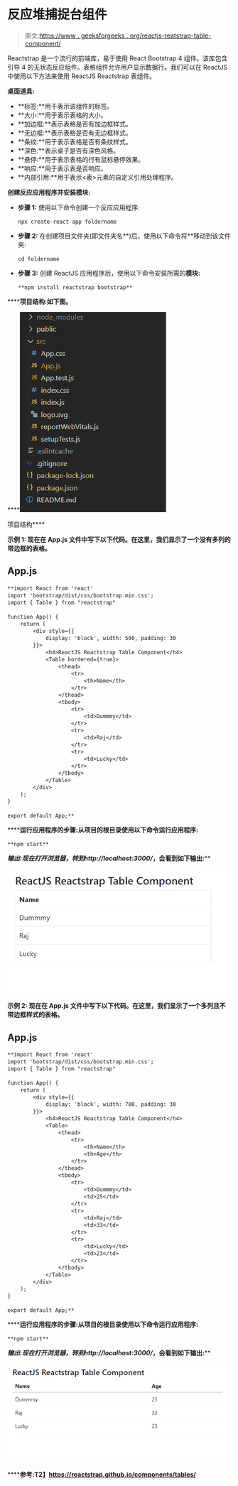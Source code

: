 # 反应堆捕捉台组件

> 原文:[https://www . geeksforgeeks . org/reactjs-reatstrap-table-component/](https://www.geeksforgeeks.org/reactjs-reactstrap-table-component/)

Reactstrap 是一个流行的前端库，易于使用 React Bootstrap 4 组件。该库包含引导 4 的无状态反应组件。表格组件允许用户显示数据行。我们可以在 ReactJS 中使用以下方法来使用 ReactJS Reactstrap 表组件。

**桌面道具:**

*   **标签:**用于表示该组件的标签。
*   **大小:**用于表示表格的大小。
*   **加边框:**表示表格是否有加边框样式。
*   **无边框:**表示表格是否有无边框样式。
*   **条纹:**用于表示表格是否有条纹样式。
*   **深色:**表示桌子是否有深色风格。
*   **悬停:**用于表示表格的行有鼠标悬停效果。
*   **响应:**用于表示表是否响应。
*   **内部引用:**用于表示<表>元素的自定义引用处理程序。

**创建反应应用程序并安装模块:**

*   **步骤 1:** 使用以下命令创建一个反应应用程序:

    ```
    npx create-react-app foldername
    ```

*   **步骤 2:** 在创建项目文件夹(即文件夹名**)后，使用以下命令将**移动到该文件夹:

    ```
    cd foldername
    ```

*   **步骤 3:** 创建 ReactJS 应用程序后，使用以下命令安装所需的****模块:****

    ```
    **npm install reactstrap bootstrap**
    ```

******项目结构:**如下图。****

****![](img/f04ae0d8b722a9fff0bd9bd138b29c23.png)

项目结构**** 

******示例 1:** 现在在 **App.js** 文件中写下以下代码。在这里，我们显示了一个没有多列的带边框的表格。****

## ****App.js****

```
**import React from 'react'
import 'bootstrap/dist/css/bootstrap.min.css';
import { Table } from "reactstrap"

function App() {
    return (
        <div style={{
            display: 'block', width: 500, padding: 30
        }}>
            <h4>ReactJS Reactstrap Table Component</h4>
            <Table bordered={true}>
                <thead>
                    <tr>
                        <th>Name</th>
                    </tr>
                </thead>
                <tbody>
                    <tr>
                        <td>Dummmy</td>
                    </tr>
                    <tr>
                        <td>Raj</td>
                    </tr>
                    <tr>
                        <td>Lucky</td>
                    </tr>
                </tbody>
            </Table>
        </div>
    );
}

export default App;**
```

******运行应用程序的步骤:**从项目的根目录使用以下命令运行应用程序:****

```
**npm start**
```

******输出:**现在打开浏览器，转到***http://localhost:3000/***，会看到如下输出:****

****![](img/f28f8861b5a81dbb81b1558897d3217a.png)****

******示例 2:** 现在在 **App.js** 文件中写下以下代码。在这里，我们显示了一个多列且不带边框样式的表格。****

## ****App.js****

```
**import React from 'react'
import 'bootstrap/dist/css/bootstrap.min.css';
import { Table } from "reactstrap"

function App() {
    return (
        <div style={{
            display: 'block', width: 700, padding: 30
        }}>
            <h4>ReactJS Reactstrap Table Component</h4>
            <Table>
                <thead>
                    <tr>
                        <th>Name</th>
                        <th>Age</th>
                    </tr>
                </thead>
                <tbody>
                    <tr>
                        <td>Dummmy</td>
                        <td>25</td>
                    </tr>
                    <tr>
                        <td>Raj</td>
                        <td>33</td>
                    </tr>
                    <tr>
                        <td>Lucky</td>
                        <td>23</td>
                    </tr>
                </tbody>
            </Table>
        </div>
    );
}

export default App;**
```

******运行应用程序的步骤:**从项目的根目录使用以下命令运行应用程序:****

```
**npm start**
```

******输出:**现在打开浏览器，转到***http://localhost:3000/***，会看到如下输出:****

****![](img/23a3540adaf8cc2ac1ff1a9167ce9ff3.png)****

******参考:**T2】https://reactstrap.github.io/components/tables/****